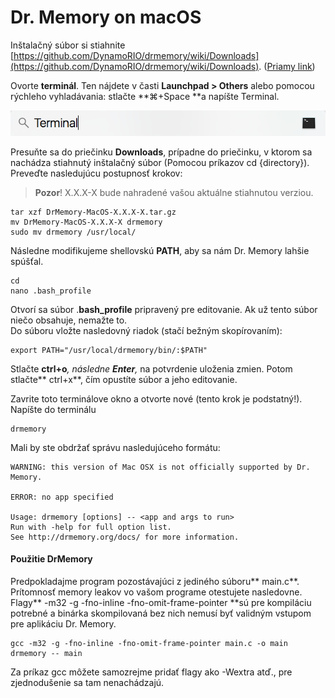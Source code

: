 # Dr. Memory on macOS

Inštalačný súbor si stiahnite [https://github.com/DynamoRIO/drmemory/wiki/Downloads](https://github.com/DynamoRIO/drmemory/wiki/Downloads). ([Priamy link](https://github.com/DynamoRIO/drmemory/releases/download/release_1.11.0/DrMemory-MacOS-1.11.0-2.tar.gz))

Ovorte **terminál**. Ten nájdete v časti **Launchpad &gt; Others** alebo pomocou rýchleho vyhladávania: stlačte **⌘+Space **a napíšte Terminal.

![](../assets/OSX_terminal.png)

Presuňte sa do priečinku **Downloads**, prípadne do priečinku, v ktorom sa nachádza stiahnutý inštalačný súbor \(Pomocou príkazov cd {directory}\).
Preveďte nasledujúcu postupnosť krokov:
>**Pozor**! X.X.X-X bude nahradené vašou aktuálne stiahnutou verziou.

```terminal
tar xzf DrMemory-MacOS-X.X.X-X.tar.gz
mv DrMemory-MacOS-X.X.X-X drmemory
sudo mv drmemory /usr/local/
```

Následne modifikujeme shellovskú **PATH**, aby sa nám Dr. Memory lahšie spúšťal.

```terminal
cd
nano .bash_profile
```

Otvorí sa súbor .**bash\_profile** pripravený pre editovanie. Ak už tento súbor niečo obsahuje, nemažte to.  
Do súboru vložte nasledovný riadok \(stačí bežným skopírovaním\):

```terminal
export PATH="/usr/local/drmemory/bin/:$PATH"
```

Stlačte **ctrl+o**_, následne _**Enter**_,_ na potvrdenie uloženia zmien. Potom stlačte** ctrl+x**, čím opustíte súbor a jeho editovanie.

Zavrite toto terminálove okno a otvorte nové \(tento krok je podstatný!\).  
Napíšte do terminálu

```termi
drmemory
```

Mali by ste obdržať správu nasledujúceho formátu:

```terminal
WARNING: this version of Mac OSX is not officially supported by Dr. Memory.

ERROR: no app specified

Usage: drmemory [options] -- <app and args to run>
Run with -help for full option list.
See http://drmemory.org/docs/ for more information.
```

#### Použitie DrMemory

Predpokladajme program pozostávajúci z jediného súboru** main.c**. Prítomnosť memory leakov vo vašom programe otestujete nasledovne. Flagy** -m32 -g -fno-inline -fno-omit-frame-pointer **sú pre kompiláciu potrebné a binárka skompilovaná bez nich nemusí byť validným vstupom pre aplikáciu Dr. Memory.

```terminal
gcc -m32 -g -fno-inline -fno-omit-frame-pointer main.c -o main
drmemory -- main
```

Za príkaz gcc môžete samozrejme pridať flagy ako -Wextra atď., pre zjednodušenie sa tam nenachádzajú.

